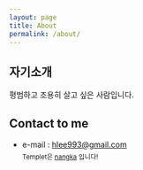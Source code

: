```yaml
---
layout: page
title: About
permalink: /about/
---
```


## 자기소개
평범하고 조용히 살고 싶은 사람입니다.

## Contact to me
* e-mail : hlee993@gmail.com  
<sub>Templet은 <a href="https://github.com/rmsubekti/nangka">nangka</a> 입니다!
